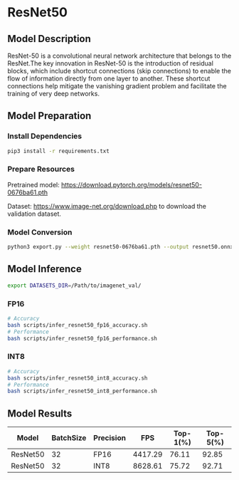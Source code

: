 # ResNet50

## Model Description

ResNet-50 is a convolutional neural network architecture that belongs to the ResNet.The key innovation in ResNet-50 is the introduction of residual blocks, which include shortcut connections (skip connections) to enable the flow of information directly from one layer to another. These shortcut connections help mitigate the vanishing gradient problem and facilitate the training of very deep networks.

## Model Preparation

### Install Dependencies

```bash
pip3 install -r requirements.txt
```

### Prepare Resources

Pretrained model: <https://download.pytorch.org/models/resnet50-0676ba61.pth>

Dataset: <https://www.image-net.org/download.php> to download the validation dataset.

### Model Conversion

```bash
python3 export.py --weight resnet50-0676ba61.pth --output resnet50.onnx
```

## Model Inference

```bash
export DATASETS_DIR=/Path/to/imagenet_val/
```

### FP16

```bash
# Accuracy
bash scripts/infer_resnet50_fp16_accuracy.sh
# Performance
bash scripts/infer_resnet50_fp16_performance.sh
```

### INT8

```bash
# Accuracy
bash scripts/infer_resnet50_int8_accuracy.sh
# Performance
bash scripts/infer_resnet50_int8_performance.sh
```

## Model Results

Model    |BatchSize  |Precision |FPS       |Top-1(%)  |Top-5(%)
---------|-----------|----------|----------|----------|--------
ResNet50 |    32     |   FP16   | 4417.29  |  76.11  | 92.85
ResNet50 |    32     |   INT8   | 8628.61  |  75.72  | 92.71
